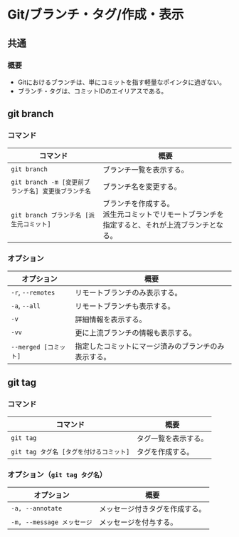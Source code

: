 # Git/ブランチ・タグ/作成・表示

## 共通

### 概要

- Gitにおけるブランチは、単にコミットを指す軽量なポインタに過ぎない。
- ブランチ・タグは、コミットIDのエイリアスである。

## git branch

### コマンド

| コマンド                                        | 概要                                                         |
| ----------------------------------------------- | ------------------------------------------------------------ |
| `git branch`                                        | ブランチ一覧を表示する。                                     |
| `git branch -m [変更前ブランチ名] 変更後ブランチ名` | ブランチ名を変更する。                                       |
| `git branch ブランチ名 [派生元コミット]`            | ブランチを作成する。<br />派生元コミットでリモートブランチを指定すると、それが上流ブランチとなる。 |

### オプション

| オプション            | 概要                                                 |
| --------------------- | ---------------------------------------------------- |
| `-r`, `--remotes`     | リモートブランチのみ表示する。                       |
| `-a`, `--all`         | リモートブランチも表示する。                         |
| `-v`                  | 詳細情報を表示する。                                 |
| `-vv`                 | 更に上流ブランチの情報も表示する。                   |
| `--merged [コミット]` | 指定したコミットにマージ済みのブランチのみ表示する。 |

## git tag

### コマンド

| コマンド                                | 概要                 |
| --------------------------------------- | -------------------- |
| `git tag`                               | タグ一覧を表示する。 |
| `git tag タグ名 [タグを付けるコミット]` | タグを作成する。     |

### オプション（`git tag タグ名`）

| オプション                 | 概要                           |
| -------------------------- | ------------------------------ |
| `-a, --annotate`           | メッセージ付きタグを作成する。 |
| `-m, --message メッセージ` | メッセージを付与する。         |

